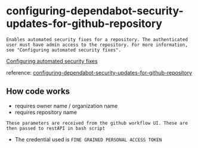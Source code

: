 # configuring-dependabot-security-updates-for-github-repository

```
Enables automated security fixes for a repository. The authenticated user must have admin access to the repository. For more information, see "Configuring automated security fixes".
```

[Configuring automated security fixes](https://docs.github.com/articles/configuring-automated-security-fixes)

reference: [configuring-dependabot-security-updates-for-github-repository](https://docs.github.com/en/rest/repos/repos?apiVersion=2022-11-28#enable-automated-security-fixes)

## How code works

* requires owner name / organization name
* requires repository name

```
These parameters are received from the github workflow UI. These are then passed to restAPI in bash script
``` 

* The credential used is ``` FINE GRAINED PERSONAL ACCESS TOKEN ```
